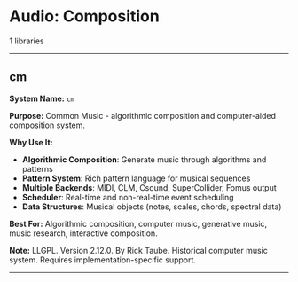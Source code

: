# Audio: Composition

1 libraries

---

## cm

**System Name:** `cm`

**Purpose:** Common Music - algorithmic composition and computer-aided composition system.

**Why Use It:**
- **Algorithmic Composition**: Generate music through algorithms and patterns
- **Pattern System**: Rich pattern language for musical sequences
- **Multiple Backends**: MIDI, CLM, Csound, SuperCollider, Fomus output
- **Scheduler**: Real-time and non-real-time event scheduling
- **Data Structures**: Musical objects (notes, scales, chords, spectral data)

**Best For:** Algorithmic composition, computer music, generative music, music research, interactive composition.

**Note:** LLGPL. Version 2.12.0. By Rick Taube. Historical computer music system. Requires implementation-specific support.

---



